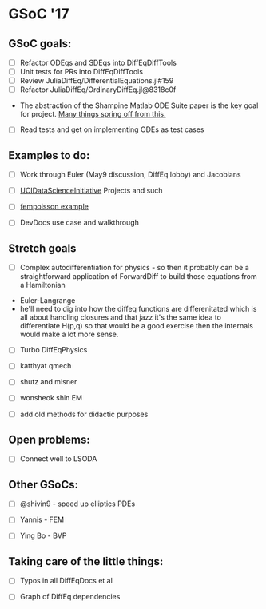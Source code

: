 # GSoC '17

## GSoC goals:

- [ ] Refactor ODEqs and SDEqs into DiffEqDiffTools
- [ ] Unit tests for PRs into DiffEqDiffTools
- [ ] Review JuliaDiffEq/DifferentialEquations.jl#159
- [ ] Refactor JuliaDiffEq/OrdinaryDiffEq.jl@8318c0f
* The abstraction of the Shampine Matlab ODE Suite paper is the key goal for project. [Many things spring off from this.](http://people.eecs.berkeley.edu/~wkahan/Math128/ODEsuite.pdf)

- [ ] Read tests and get on implementing ODEs as test cases

## Examples to do:

- [ ] Work through Euler (May9 discussion, DiffEq lobby) and Jacobians

- [ ] [UCIDataScienceInitiative](http://ucidatascienceinitiative.github.io/IntroToJulia/) Projects and such

- [ ] [fempoisson example](http://docs.juliadiffeq.org/latest/tutorials/fempoisson_example.html)

- [ ] DevDocs use case and walkthrough

## Stretch goals

- [ ] Complex autodifferentiation for physics - so then it probably can be a straightforward application of ForwardDiff to build those equations from a Hamiltonian
- Euler-Langrange
- he'll need to dig into how the diffeq functions are differenitated which is all about handling closures and that jazz it's the same idea to differentiate H(p,q) so that would be a good exercise then the internals would make a lot more sense.

- [ ] Turbo DiffEqPhysics

- [ ] katthyat qmech

- [ ] shutz and misner

- [ ] wonsheok shin EM

- [ ] add old methods for didactic purposes

## Open problems:

- [ ] Connect well to LSODA

## Other GSoCs:

- [ ] @shivin9 - speed up elliptics PDEs

- [ ] Yannis - FEM

- [ ] Ying Bo - BVP

## Taking care of the little things:

- [ ] Typos in all DiffEqDocs et al

- [ ] Graph of DiffEq dependencies
